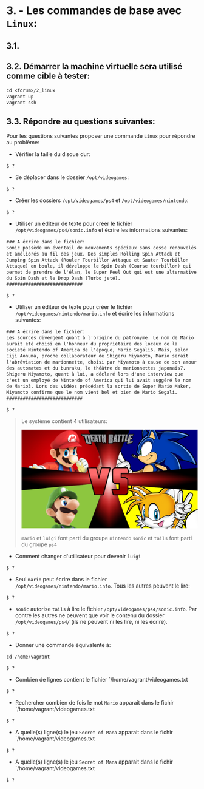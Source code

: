 # 3. - Les commandes de base avec `Linux`:

## 3.1.
## 3.2. Démarrer la machine virtuelle sera utilisé comme cible à tester:

```
cd <forum>/2_linux
vagrant up
vagrant ssh
```

## 3.3. Répondre au questions suivantes:

Pour les questions suivantes proposer une commande `Linux` pour répondre au problème:

* Vérifier la taille du disque dur: 
```
$ ?
```
        
* Se déplacer dans le dossier `/opt/videogames`:    
```
$ ?
```

* Créer les dossiers `/opt/videogames/ps4`  et `/opt/videogames/nintendo`:
```
$ ?
```
  
* Utiliser un éditeur de texte pour créer le fichier `/opt/videogames/ps4/sonic.info` et écrire les informations suivantes:
```
### A écrire dans le fichier:
Sonic possède un éventail de mouvements spéciaux sans cesse renouvelés et améliorés au fil des jeux. Des simples Rolling Spin Attack et Jumping Spin Attack (Rouler Tourbillon Attaque et Sauter Tourbillon Attaque) en boule, il développe le Spin Dash (Course tourbillon) qui permet de prendre de l'élan, le Super Peel Out qui est une alternative du Spin Dash et le Drop Dash (Turbo jeté).
############################
```

```
$ ?
```

* Utiliser un éditeur de texte pour créer le fichier `/opt/videogames/nintendo/mario.info` et écrire les informations suivantes:

```
### A écrire dans le fichier:
Les sources divergent quant à l'origine du patronyme. Le nom de Mario aurait été choisi en l'honneur du propriétaire des locaux de la société Nintendo of America de l'époque, Mario Segali6. Mais, selon Eiji Aonuma, proche collaborateur de Shigeru Miyamoto, Mario serait l'abréviation de marionnette, choisi par Miyamoto à cause de son amour des automates et du bunraku, le théâtre de marionnettes japonais7. Shigeru Miyamoto, quant à lui, a déclaré lors d'une interview que c'est un employé de Nintendo of America qui lui avait suggéré le nom de Mario3. Lors des vidéos précédant la sortie de Super Mario Maker, Miyamoto confirme que le nom vient bel et bien de Mario Segali.
############################
```

```
$ ?
```

> Le système contient 4 utilisateurs:
> 
> ![Utilisateurs](/2_linux/pictures/users.png?raw=true)
> 
> `mario` et `luigi` font parti du groupe `nintendo`
> `sonic` et `tails` font parti du groupe `ps4`

* Comment changer d'utilisateur pour devenir `luigi`
```
$ ?
```
  
* Seul `mario` peut écrire dans le fichier `/opt/videogames/nintendo/mario.info`. Tous les autres peuvent le lire:
```
$ ?
```

* `sonic` autorise `tails` à lire le fichier `/opt/videogames/ps4/sonic.info`. Par contre les autres ne peuvent que voir le contenu du dossier `/opt/videogames/ps4/` (ils ne peuvent ni les lire, ni les écrire).
```
$ ?
```

* Donner une commande équivalente à:
```
cd /home/vagrant
```
```
$ ?
```
  
* Combien de lignes contient le fichier `/home/vagrant/videogames.txt
```
$ ?
```
  
* Rechercher combien de fois le mot `Mario` apparait dans le fichir `/home/vagrant/videogames.txt
```
$ ?
```

* A quelle(s) ligne(s) le jeu `Secret of Mana` apparait dans le fichir `/home/vagrant/videogames.txt
```
$ ?
```

* A quelle(s) ligne(s) le jeu `Secret of Mana` apparait dans le fichir `/home/vagrant/videogames.txt
```
$ ?
```
